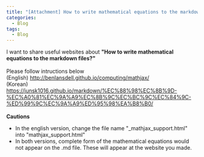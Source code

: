 ```yaml
---
title: "[Attachment] How to write mathematical equations to the markdown files?"
categories:
  - Blog
tags:
  - Blog
---
```


I want to share useful websites about **"How to write mathematical equations to the markdown files?"** <br>
<br>
Please follow intructions below <br>
(English) http://benlansdell.github.io/computing/mathjax/<br>
(Korean) https://junsk1016.github.io/markdown/%EC%88%98%EC%8B%9D-%EC%A0%81%EC%9A%A9%EC%8B%9C%EC%BC%9C%EC%84%9C-%ED%99%9C%EC%9A%A9%ED%95%98%EA%B8%B0/ <br>
<br>
**Cautions** <br>
* In the english version, change the file name "_mathjax_support.html"  into "mathjax_support.html" <br>
* In both versions, complete form of the mathematical equations would not appear on the .md file. These will appear at the website you made.

